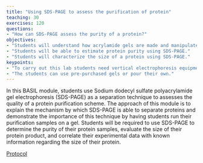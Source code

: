 ```yaml
---
title: "Using SDS-PAGE to assess the purification of protein"
teaching: 30
exercises: 120
questions:
- "How can SDS-PAGE assess the purity of a protein?"
objectives:
- "Students will understand how acrylamide gels are made and manipulated."
- "Students will be able to estimate protein purity using SDS-PAGE."
- "Students will characterize the size of a protein using SDS-PAGE."
keypoints:
- "To carry out this lab students need vertical electrophoresis equipment."
- "The students can use pre-purchased gels or pour their own."
---
```

In this BASIL module, students use Sodium dodecyl sulfate polyacrylamide gel electrophoresis (SDS-PAGE) as a separation technique to assesses the quality of a protein purification scheme. The approach of this module is to explain the mechanism by which SDS-PAGE is able to separate proteins and demonstrate the importance of this technique by having students run their purification samples on a gel. Students will be required to use SDS-PAGE to determine the purity of their protein samples, evaluate the size of their protein product, and correlate their experimental data with known information regarding the size of their protein.

[Protocol](https://docs.google.com/document/d/12o83_VOTVOiJOxq3o4xhQNKc_NtbWeGFz26ZoPd14lY/edit?usp=sharing)
